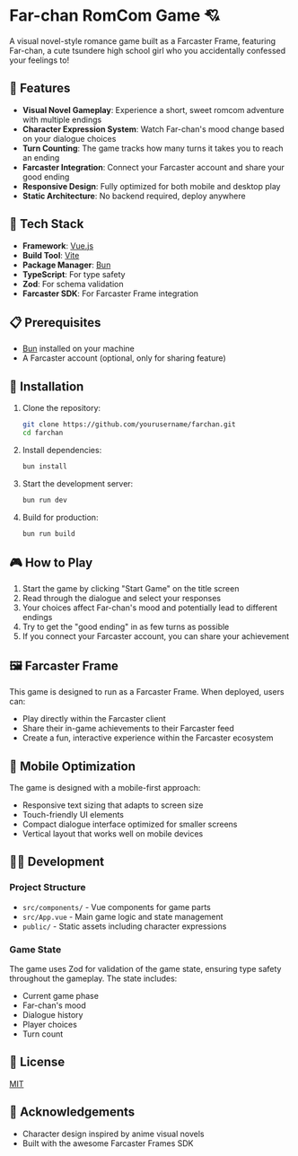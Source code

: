 # Far-chan RomCom Game 💘

A visual novel-style romance game built as a Farcaster Frame, featuring Far-chan, a cute tsundere high school girl who you accidentally confessed your feelings to!

## 🌟 Features

- **Visual Novel Gameplay**: Experience a short, sweet romcom adventure with multiple endings
- **Character Expression System**: Watch Far-chan's mood change based on your dialogue choices
- **Turn Counting**: The game tracks how many turns it takes you to reach an ending
- **Farcaster Integration**: Connect your Farcaster account and share your good ending
- **Responsive Design**: Fully optimized for both mobile and desktop play
- **Static Architecture**: No backend required, deploy anywhere

## 🚀 Tech Stack

- **Framework**: [Vue.js](https://vuejs.org/) 
- **Build Tool**: [Vite](https://vitejs.dev/)
- **Package Manager**: [Bun](https://bun.sh/)
- **TypeScript**: For type safety
- **Zod**: For schema validation
- **Farcaster SDK**: For Farcaster Frame integration

## 📋 Prerequisites

- [Bun](https://bun.sh/) installed on your machine
- A Farcaster account (optional, only for sharing feature)

## 🔧 Installation

1. Clone the repository:
   ```bash
   git clone https://github.com/yourusername/farchan.git
   cd farchan
   ```

2. Install dependencies:
   ```bash
   bun install
   ```

3. Start the development server:
   ```bash
   bun run dev
   ```

4. Build for production:
   ```bash
   bun run build
   ```

## 🎮 How to Play

1. Start the game by clicking "Start Game" on the title screen
2. Read through the dialogue and select your responses
3. Your choices affect Far-chan's mood and potentially lead to different endings
4. Try to get the "good ending" in as few turns as possible
5. If you connect your Farcaster account, you can share your achievement

## 🖼️ Farcaster Frame

This game is designed to run as a Farcaster Frame. When deployed, users can:

- Play directly within the Farcaster client
- Share their in-game achievements to their Farcaster feed
- Create a fun, interactive experience within the Farcaster ecosystem

## 📱 Mobile Optimization

The game is designed with a mobile-first approach:
- Responsive text sizing that adapts to screen size
- Touch-friendly UI elements
- Compact dialogue interface optimized for smaller screens
- Vertical layout that works well on mobile devices

## 🧑‍💻 Development

### Project Structure

- `src/components/` - Vue components for game parts
- `src/App.vue` - Main game logic and state management
- `public/` - Static assets including character expressions

### Game State

The game uses Zod for validation of the game state, ensuring type safety throughout the gameplay. The state includes:

- Current game phase
- Far-chan's mood
- Dialogue history
- Player choices
- Turn count

## 📄 License

[MIT](LICENSE)

## 🙏 Acknowledgements

- Character design inspired by anime visual novels
- Built with the awesome Farcaster Frames SDK
